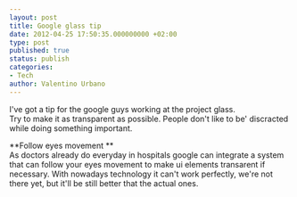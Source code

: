 ```yaml
---
layout: post
title: Google glass tip
date: 2012-04-25 17:50:35.000000000 +02:00
type: post
published: true
status: publish
categories:
- Tech
author: Valentino Urbano 
---
```


I've got a tip for the google guys working at the project glass.  
Try to make it as transparent as possible. People don't like to be' discracted while doing something important.

**Follow eyes movement **  
As doctors already do everyday in hospitals google can integrate a system that can follow your eyes movement to make ui elements transarent if necessary. With nowadays technology it can't work perfectly, we're not there yet, but it'll be still better that the actual ones.